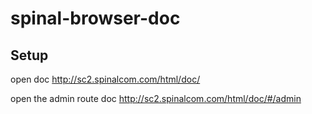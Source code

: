 # spinal-browser-doc

## Setup


open doc http://sc2.spinalcom.com/html/doc/

open the admin route doc http://sc2.spinalcom.com/html/doc/#/admin
